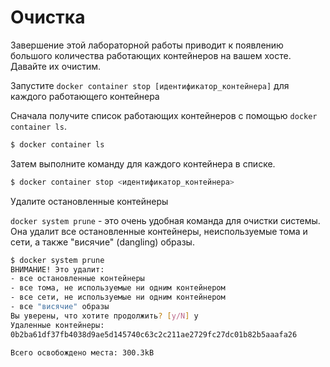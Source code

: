 # Очистка

Завершение этой лабораторной работы приводит к появлению большого количества работающих контейнеров на вашем хосте. Давайте их очистим.

Запустите `docker container stop [идентификатор_контейнера]` для каждого работающего контейнера

Сначала получите список работающих контейнеров с помощью `docker container ls`.

```bash
$ docker container ls
```

Затем выполните команду для каждого контейнера в списке.

```bash
$ docker container stop <идентификатор_контейнера>
```

Удалите остановленные контейнеры

`docker system prune` - это очень удобная команда для очистки системы. Она удалит все остановленные контейнеры, неиспользуемые тома и сети, а также "висячие" (dangling) образы.

```bash
$ docker system prune
ВНИМАНИЕ! Это удалит:
- все остановленные контейнеры
- все тома, не используемые ни одним контейнером
- все сети, не используемые ни одним контейнером
- все "висячие" образы
Вы уверены, что хотите продолжить? [y/N] y
Удаленные контейнеры:
0b2ba61df37fb4038d9ae5d145740c63c2c211ae2729fc27dc01b82b5aaafa26

Всего освобождено места: 300.3kB
```
